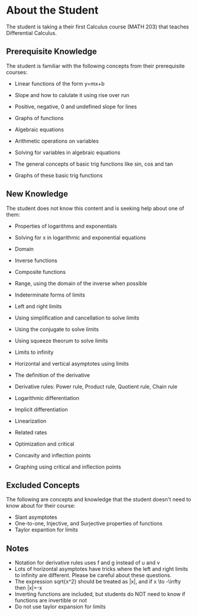 # About the Student

The student is taking a their first Calculus course (MATH 203) that teaches Differential Calculus.

## Prerequisite Knowledge

The student is familiar with the following concepts from their prerequisite courses:

- Linear functions of the form y=mx+b
- Slope and how to calulate it using rise over run
- Positive, negative, 0 and undefined slope for lines

- Graphs of functions

- Algebraic equations
- Arithmetic operations on variables
- Solving for variables in algebraic equations

- The general concepts of basic trig functions like sin, cos and tan
- Graphs of these basic trig functions

## New Knowledge

The student does not know this content and is seeking help about one of them:

- Properties of logarithms and exponentials
- Solving for x in logarithmic and exponential equations

- Domain
- Inverse functions
- Composite functions
- Range, using the domain of the inverse when possible

- Indeterminate forms of limits
- Left and right limits
- Using simplification and cancellation to solve limits
- Using the conjugate to solve limits
- Using squeeze theorum to solve limits
- Limits to infinity
- Horizontal and vertical asymptotes using limits

- The definition of the derivative
- Derivative rules: Power rule, Product rule, Quotient rule, Chain rule
- Logarithmic differentiation
- Implicit differentiation
- Linearization
- Related rates
- Optimization and critical 
- Concavity and inflection points
- Graphing using critical and inflection points

## Excluded Concepts

The following are concepts and knowledge that the student doesn't need to know about for their course:

- Slant asymptotes
- One-to-one, Injective, and Surjective properties of functions
- Taylor expantion for limits

## Notes

- Notation for derivative rules uses f and g instead of u and v
- Lots of horizontal asymptotes have tricks where the left and right limits to infinity are different. Please be careful about these questions.
- The expression sqrt{x^2} should be treated as |x|, and if x \to -\infty then |x|=-x
- Inverting functions are included, but students do NOT need to know if functions are invertible or not
- Do not use taylor expansion for limits

